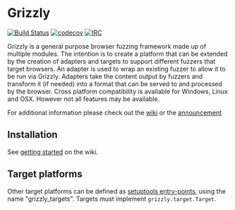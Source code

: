 Grizzly
=======
[![Build Status](https://travis-ci.org/MozillaSecurity/grizzly.svg?branch=master)](https://travis-ci.org/MozillaSecurity/grizzly)
[![codecov](https://codecov.io/gh/MozillaSecurity/grizzly/branch/master/graph/badge.svg)](https://codecov.io/gh/MozillaSecurity/grizzly)
[![IRC](https://img.shields.io/badge/IRC-%23fuzzing-1e72ff.svg?style=flat)](https://www.irccloud.com/invite?channel=%23fuzzing&amp;hostname=irc.mozilla.org&amp;port=6697&amp;ssl=1)

Grizzly is a general purpose browser fuzzing framework made up of multiple modules.
The intention is to create a platform that can be extended by the creation of adapters
and targets to support different fuzzers that target browsers.
An adapter is used to wrap an existing fuzzer to allow it to be run via Grizzly.
Adapters take the content output by fuzzers and transform it (if needed) into a format that can
be served to and processed by the browser.
Cross platform compatibility is available for Windows, Linux and OSX.
However not all features may be available.

For additional information please check out the [wiki](https://github.com/MozillaSecurity/grizzly/wiki) or the [announcement](https://blog.mozilla.org/security/2019/07/10/grizzly/)

Installation
------------
See [getting started](https://github.com/MozillaSecurity/grizzly/wiki/Getting-Started) on the wiki.

Target platforms
-------
Other target platforms can be defined as [setuptools entry-points](https://setuptools.readthedocs.io/en/latest/setuptools.html#dynamic-discovery-of-services-and-plugins),
using the name "grizzly_targets".  Targets must implement `grizzly.target.Target`.
